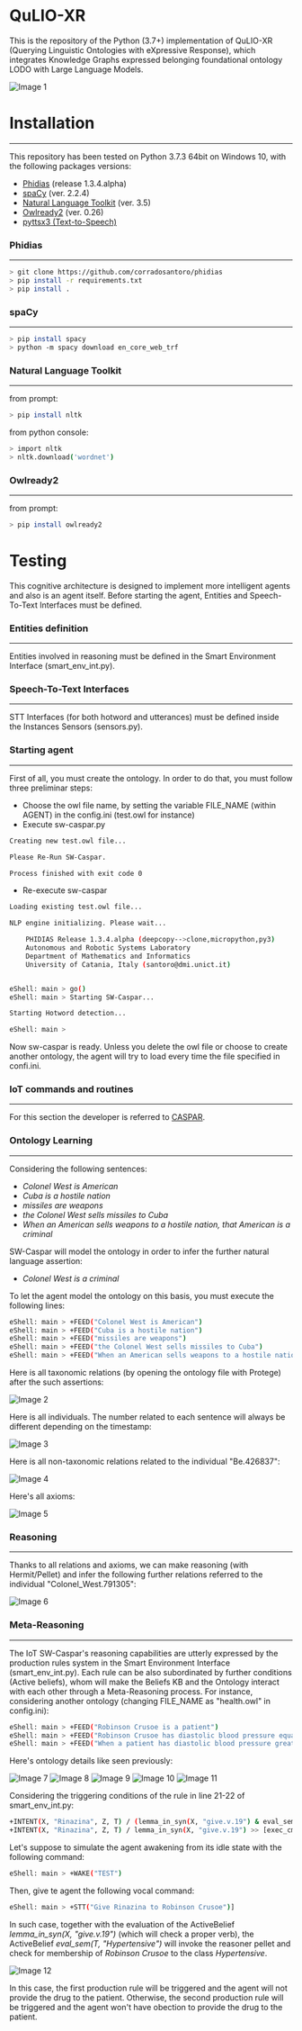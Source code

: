 # QuLIO-XR

This is the repository of the Python (3.7+) implementation of QuLIO-XR (Querying Linguistic Ontologies with eXpressive Response), which integrates
Knowledge Graphs expressed belonging foundational ontology LODO with Large Language Models.

![Image 1](images/QuLIO-XR.jpg)

# Installation

---------------

This repository has been tested on Python 3.7.3 64bit on Windows 10, with the following packages versions:

* [Phidias](https://github.com/corradosantoro/phidias) (release 1.3.4.alpha) 
* [spaCy](https://spacy.io/) (ver. 2.2.4)
* [Natural Language Toolkit](https://www.nltk.org/) (ver. 3.5)
* [Owlready2](https://pypi.org/project/Owlready2/) (ver. 0.26)
* [pyttsx3 (Text-to-Speech)](https://pyttsx3.readthedocs.io/en/latest/) 

### Phidias

---------------

```sh
> git clone https://github.com/corradosantoro/phidias
> pip install -r requirements.txt
> pip install .
```

### spaCy

---------------

```sh
> pip install spacy
> python -m spacy download en_core_web_trf
```


### Natural Language Toolkit

---------------

from prompt:
```sh
> pip install nltk
```
from python console:
```sh
> import nltk
> nltk.download('wordnet')
```

### Owlready2 

---------------

from prompt:
```sh
> pip install owlready2
```



# Testing
This cognitive architecture is designed to implement more intelligent agents and also 
is an agent itself. Before starting the agent, Entities and Speech-To-Text Interfaces must be defined.

### Entities definition

---------------

Entities involved in reasoning must be defined in the Smart Environment Interface (smart_env_int.py).

### Speech-To-Text Interfaces

---------------

STT Interfaces (for both hotword and utterances) must be defined inside the Instances Sensors 
(sensors.py).
 

### Starting agent

---------------

First of all, you must create the ontology. In order to do that, you must follow three preliminar steps:

* Choose the owl file name, by setting the variable FILE_NAME (within AGENT) in the config.ini (test.owl for instance)
* Execute sw-caspar.py

```sh
Creating new test.owl file...

Please Re-Run SW-Caspar.

Process finished with exit code 0
```

* Re-execute sw-caspar

```sh
Loading existing test.owl file...

NLP engine initializing. Please wait...

	PHIDIAS Release 1.3.4.alpha (deepcopy-->clone,micropython,py3)
	Autonomous and Robotic Systems Laboratory
	Department of Mathematics and Informatics
	University of Catania, Italy (santoro@dmi.unict.it)


eShell: main > go()
eShell: main > Starting SW-Caspar...

Starting Hotword detection...

eShell: main > 
```

Now sw-caspar is ready.
Unless you delete the owl file or choose to create another ontology, the agent will try to load every time the file specified in confi.ini.


### IoT commands and routines

---------------

For this section the developer is referred to [CASPAR](https://github.com/cfabiolongo/pycaspar).



### Ontology Learning

---------------

Considering the following sentences:

* _Colonel West is American_
* _Cuba is a hostile nation_
* _missiles are weapons_
* _the Colonel West sells missiles to Cuba_
* _When an American sells weapons to a hostile nation, that American is a criminal_

SW-Caspar will model the ontology in order to infer the further natural language assertion:

* _Colonel West is a criminal_

To let the agent model the ontology on this basis, you must execute the following lines:

```sh
eShell: main > +FEED("Colonel West is American")
eShell: main > +FEED("Cuba is a hostile nation")
eShell: main > +FEED("missiles are weapons")
eShell: main > +FEED("the Colonel West sells missiles to Cuba")
eShell: main > +FEED("When an American sells weapons to a hostile nation, that American is a criminal")
```

Here is all taxonomic relations (by opening the ontology file with Protege) after the such assertions:
 
![Image 2](/images/west-taxo.JPG)

Here is all individuals. The number related to each sentence will always be different depending on the timestamp:
 
![Image 3](/images/west-ind.JPG)

Here is all non-taxonomic relations related to the individual "Be.426837":
 
![Image 4](/images/west-nontaxo.JPG)

Here's all axioms:
 
![Image 5](/images/west-rules.JPG)

### Reasoning

---------------

Thanks to all relations and axioms, we can make reasoning (with Hermit/Pellet) and infer the following further
relations referred to the individual "Colonel_West.791305":

![Image 6](/images/west-criminal.JPG)


### Meta-Reasoning

---------------

The IoT SW-Caspar's reasoning capabilities are utterly expressed by the production rules system in the Smart Environment Interface (smart_env_int.py). 
Each rule can be also subordinated by further conditions (Active beliefs), whom will make the Beliefs KB and the Ontology interact with each other through a Meta-Reasoning process.
For instance, considering another ontology (changing FILE_NAME as "health.owl" in config.ini):

```sh
eShell: main > +FEED("Robinson Crusoe is a patient")
eShell: main > +FEED("Robinson Crusoe has diastolic blood pressure equal to 150")
eShell: main > +FEED("When a patient has diastolic blood pressure greater than 140, the patient is hypertensive")
```
Here's ontology details like seen previously:

![Image 7](/images/health-taxo.JPG)
![Image 8](/images/health-ind.JPG)
![Image 9](/images/health-nontaxo1.JPG)
![Image 10](/images/health-nontaxo2.JPG)
![Image 11](/images/health-rules.JPG)

Considering the triggering conditions of the rule in line 21-22 of smart_env_int.py:

```sh
+INTENT(X, "Rinazina", Z, T) / (lemma_in_syn(X, "give.v.19") & eval_sem(T, "Hypertensive")) >> [show_ct(), say("I cannot execute the task. The patient is hypertensive")]
+INTENT(X, "Rinazina", Z, T) / lemma_in_syn(X, "give.v.19") >> [exec_cmd(X, "Rinazina", Z, T), show_ct(), say("execution successful")]
```

Let's suppose to simulate the agent awakening from its idle state with the following command:

```sh
eShell: main > +WAKE("TEST")
```

Then, give te agent the following vocal command:

```sh
eShell: main > +STT("Give Rinazina to Robinson Crusoe")]
```

In such case, together with the evaluation of the ActiveBelief *lemma_in_syn(X, "give.v.19")* (which will check a proper verb), the ActiveBelief *eval_sem(T, "Hypertensive")* will invoke the reasoner pellet and check for membership
of *Robinson Crusoe* to the class *Hypertensive*.

![Image 12](/images/health-hypertensive.JPG)

In this case, the first production rule will be triggered and the agent will not provide the drug to the patient.
Otherwise, the second production rule will be triggered and the agent won't have obection to provide the drug to the patient.